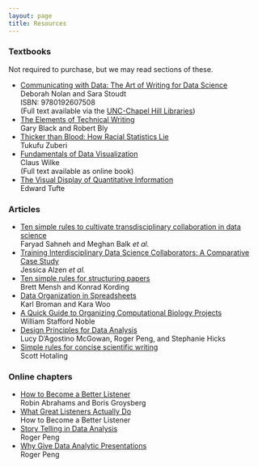 ```yaml
---
layout: page
title: Resources
---
```


### Textbooks

Not required to purchase, but we may read sections of these.

* [Communicating with Data: The Art of Writing for Data Science](https://a.co/d/daBTkkR) <br/>
  Deborah Nolan and Sara Stoudt <br/>
  ISBN: 9780192607508 <br/>
  (Full text available via the [UNC-Chapel Hill Libraries](https://library.unc.edu))
* [The Elements of Technical Writing](https://a.co/d/0i6KCXe) <br/> 
  Gary Black and Robert Bly
* [Thicker than Blood: How Racial Statistics Lie](https://www.upress.umn.edu/book-division/books/thicker-than-blood) <br/> 
  Tukufu Zuberi
* [Fundamentals of Data Visualization](https://clauswilke.com/dataviz/) <br/>
  Claus Wilke <br/>
  (Full text available as online book)
* [The Visual Display of Quantitative Information](https://www.edwardtufte.com/tufte/books_vdqi) <br/>
  Edward Tufte

### Articles

* [Ten simple rules to cultivate transdisciplinary collaboration in data science](https://doi.org/10.1371/journal.pcbi.1008879) <br/>
  Faryad Sahneh and Meghan Balk *et al.*
* [Training Interdisciplinary Data Science Collaborators: A Comparative Case Study](https://doi.org/10.1080/26939169.2023.2191666) <br/>
  Jessica Alzen *et al.*
* [Ten simple rules for structuring papers](https://doi.org/10.1371/journal.pcbi.1005619) <br/>
  Brett Mensh and Konrad Kording
* [Data Organization in Spreadsheets](https://doi.org/10.1080/00031305.2017.1375989) <br/>
  Karl Broman and Kara Woo
* [A Quick Guide to Organizing Computational Biology Projects](https://doi.org/:10.1371/journal.pcbi.1000424) <br/>
  William Stafford Noble
* [Design Principles for Data Analysis](https://doi.org/10.1080/10618600.2022.2104290) <br/>
  Lucy D’Agostino McGowan, Roger Peng, and Stephanie Hicks
* [Simple rules for concise scientific writing](https://doi.org/10.1002/lol2.10165) <br/>
  Scott Hotaling

### Online chapters

* [How to Become a Better Listener ](https://hbr.org/2021/12/how-to-become-a-better-listener) <br/>
  Robin Abrahams and Boris Groysberg
* [What Great Listeners Actually Do](https://hbr.org/2016/07/what-great-listeners-actually-do) <br/>
  How to Become a Better Listener 
* [Story Telling in Data Analysis](https://rdpeng.org/ads2020/week-9.html) <br/>
  Roger Peng
* [Why Give Data Analytic Presentations](https://rdpeng.org/ads2020/week-12.html) <br/>
  Roger Peng
